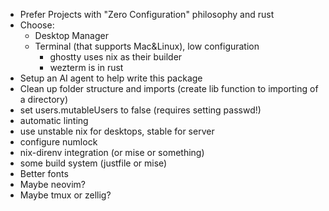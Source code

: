 * Prefer Projects with "Zero Configuration" philosophy and rust
* Choose:
    * Desktop Manager
    * Terminal (that supports Mac&Linux), low configuration
        * ghostty uses nix as their builder
        * wezterm is in rust
* Setup an AI agent to help write this package
* Clean up folder structure and imports (create lib function to importing of a directory)
* set users.mutableUsers to false (requires setting passwd!)
* automatic linting
* use unstable nix for desktops, stable for server
* configure numlock
* nix-direnv integration (or mise or something)
* some build system (justfile or mise)
* Better fonts
* Maybe neovim?
* Maybe tmux or zellig?
